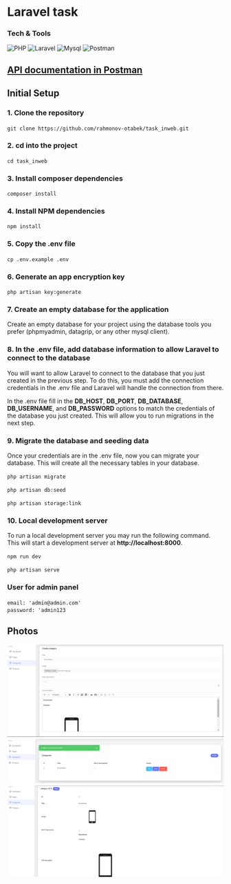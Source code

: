# Laravel task 

### Tech & Tools
<img alt="PHP" src="https://img.shields.io/badge/PHP-777BB4?style=for-the-badge&logo=php&logoColor=white"/> <img alt="Laravel" src="https://img.shields.io/badge/Laravel-FF2D20?style=for-the-badge&logo=laravel&logoColor=white"/> <img alt="Mysql" src="https://img.shields.io/badge/MySQL-005C84?style=for-the-badge&logo=mysql&logoColor=white"/> <img alt="Postman" src="https://img.shields.io/badge/Postman-FF6C37?style=for-the-badge&logo=Postman&logoColor=white"/>  

## [API documentation in Postman](https://documenter.getpostman.com/view/22425394/2sA3QmDEe2) 

## Initial Setup

### 1. Clone the repository

`git clone https://github.com/rahmonov-otabek/task_inweb.git`

### 2. cd into the project 

`cd task_inweb`

### 3. Install composer dependencies 

`composer install`

### 4. Install NPM dependencies 

`npm install`

### 5. Copy the .env file 

`cp .env.example .env`

### 6. Generate an app encryption key 

`php artisan key:generate`

### 7. Create an empty database for the application
Create an empty database for your project using the database tools you prefer (phpmyadmin, datagrip, or any other mysql client).

### 8. In the .env file, add database information to allow Laravel to connect to the database
You will want to allow Laravel to connect to the database that you just created in the previous step. To do this, you must add the connection credentials in the .env file and Laravel will handle the connection from there.

In the .env file fill in the **DB_HOST**, **DB_PORT**, **DB_DATABASE**, **DB_USERNAME**, and **DB_PASSWORD** options to match the credentials of the database you just created. This will allow you to run migrations in the next step. 

### 9. Migrate the database and seeding data
Once your credentials are in the .env file, now you can migrate your database. This will create all the necessary tables in your database.

`php artisan migrate`

`php artisan db:seed`

`php artisan storage:link`

### 10. Local development server
To run a local development server you may run the following command. This will start a development server at **http://localhost:8000**.

`npm run dev` 

`php artisan serve`

### User for admin panel 
`email: 'admin@admin.com'` <br>
`password: 'admin123`

## Photos
<img src="storage/github photo/2.png">
<img src="storage/github photo/3.png">
<img src="storage/github photo/4.png">